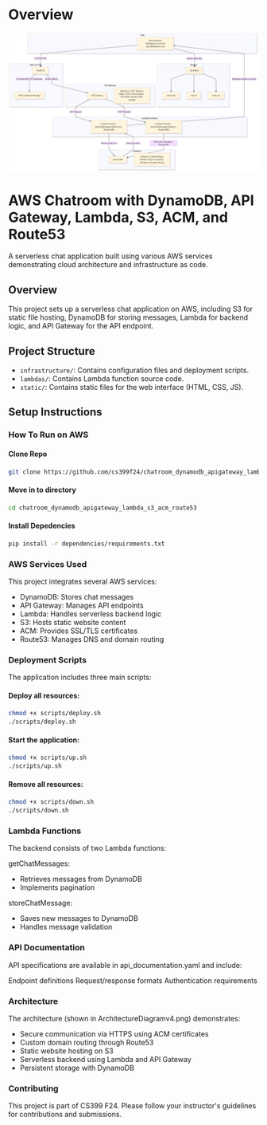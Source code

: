 # Overview

![Architecture Diagram](ArchitectureDiagramv4.png)

# AWS Chatroom with DynamoDB, API Gateway, Lambda, S3, ACM, and Route53
A serverless chat application built using various AWS services demonstrating cloud architecture and infrastructure as code.

## Overview
This project sets up a serverless chat application on AWS, including S3 for static file hosting, DynamoDB for storing messages, Lambda for backend logic, and API Gateway for the API endpoint.

## Project Structure
- `infrastructure/`: Contains configuration files and deployment scripts.
- `lambdas/`: Contains Lambda function source code.
- `static/`: Contains static files for the web interface (HTML, CSS, JS).

## Setup Instructions

### How To Run on AWS

#### Clone Repo
```bash
git clone https://github.com/cs399f24/chatroom_dynamodb_apigateway_lambda_s3_acm_route53.git
```

#### Move in to directory
```bash
cd chatroom_dynamodb_apigateway_lambda_s3_acm_route53
```

#### Install Depedencies

```bash
pip install -r dependencies/requirements.txt
```

### AWS Services Used

This project integrates several AWS services:

- DynamoDB: Stores chat messages
- API Gateway: Manages API endpoints
- Lambda: Handles serverless backend logic
- S3: Hosts static website content
- ACM: Provides SSL/TLS certificates
- Route53: Manages DNS and domain routing

### Deployment Scripts

The application includes three main scripts:

#### Deploy all resources:

```bash
chmod +x scripts/deploy.sh
./scripts/deploy.sh
```

#### Start the application:

```bash
chmod +x scripts/up.sh
./scripts/up.sh
```

#### Remove all resources:

```bash
chmod +x scripts/down.sh
./scripts/down.sh
```

### Lambda Functions

The backend consists of two Lambda functions:

getChatMessages:

- Retrieves messages from DynamoDB
- Implements pagination


storeChatMessage:

- Saves new messages to DynamoDB
- Handles message validation



### API Documentation

API specifications are available in api_documentation.yaml and include:

Endpoint definitions
Request/response formats
Authentication requirements

### Architecture

The architecture (shown in ArchitectureDiagramv4.png) demonstrates:

- Secure communication via HTTPS using ACM certificates
- Custom domain routing through Route53
- Static website hosting on S3
- Serverless backend using Lambda and API Gateway
- Persistent storage with DynamoDB

### Contributing

This project is part of CS399 F24. Please follow your instructor's guidelines for contributions and submissions.

